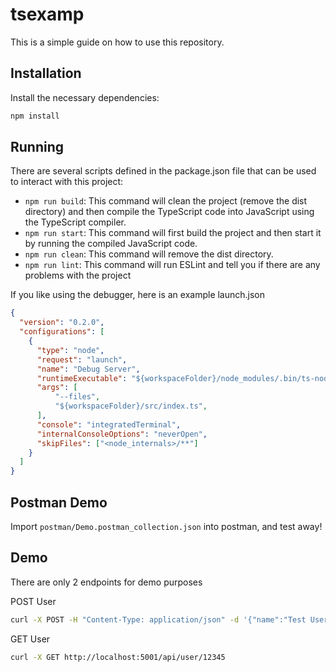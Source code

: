 # tsexamp

This is a simple guide on how to use this repository.

## Installation

Install the necessary dependencies:
```bash
npm install
```

## Running

There are several scripts defined in the package.json file that can be used to interact with this project:

 - `npm run build`: This command will clean the project (remove the dist directory) and then compile the TypeScript code into JavaScript using the TypeScript compiler.
 - `npm run start`: This command will first build the project and then start it by running the compiled JavaScript code.
 - `npm run clean`: This command will remove the dist directory.
 - `npm run lint`: This command will run ESLint and tell you if there are any problems with the project

If you like using the debugger, here is an example launch.json
```json
{
  "version": "0.2.0",
  "configurations": [
    {
      "type": "node",
      "request": "launch",
      "name": "Debug Server",
      "runtimeExecutable": "${workspaceFolder}/node_modules/.bin/ts-node",
      "args": [
          "--files",
          "${workspaceFolder}/src/index.ts",
      ],
      "console": "integratedTerminal",
      "internalConsoleOptions": "neverOpen",
      "skipFiles": ["<node_internals>/**"]
    }    
  ]
}
```

## Postman Demo

Import `postman/Demo.postman_collection.json` into postman, and test away!

## Demo

There are only 2 endpoints for demo purposes

POST User
```bash
curl -X POST -H "Content-Type: application/json" -d '{"name":"Test User", "email":"testuser@example.com"}' http://localhost:5001/api/user
```

GET User
```bash
curl -X GET http://localhost:5001/api/user/12345
```